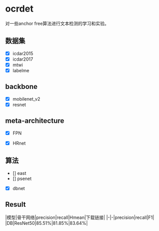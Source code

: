 # ocrdet

对一些anchor free算法进行文本检测的学习和实验。


## 数据集

- [x] icdar2015
- [x] icdar2017
- [x] mtwi
- [x] labelme

## backbone

- [x] mobilenet_v2
- [x] resnet

## meta-architecture

- [x] FPN
- [x] HRnet


## 算法

- [] east
- [] psenet
- [x] dbnet


## Result

|模型|骨干网络|precision|recall|Hmean|下载链接|
|-|-|precision|recall|F1|
|DB|ResNet50|85.51%|81.85%|83.64%|


